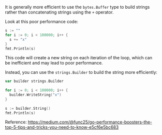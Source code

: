 It is generally more efficient to use the `bytes.Buffer` type to build strings rather than concatenating strings using the `+` operator.

Look at this poor performance code:
```go
s := ""  
for i := 0; i < 100000; i++ {  
  s += "x"  
}  
fmt.Println(s)
```

This code will create a new string on each iteration of the loop, which can be inefficient and may lead to poor performance.

Instead, you can use the `strings.Builder` to build the string more efficiently:

```go
var builder strings.Builder  
  
for i := 0; i < 100000; i++ {  
  builder.WriteString("x")  
}  
  
s := builder.String()  
fmt.Println(s)
```

Reference: https://medium.com/@func25/go-performance-boosters-the-top-5-tips-and-tricks-you-need-to-know-e5cf6e5bc683